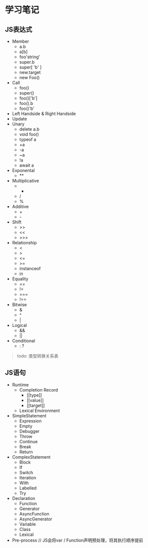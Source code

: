 # 学习笔记

## JS表达式

- Member
    - a.b
    - a[b]
    - foo'string'
    - super.b
    - super[ 'b' ]
    - new.target
    - new Foo()
- Call
    - foo()
    - super()
    - foo()['b']
    - foo().b
    - foo()'b'
- Left Handside & Right Handside 
- Update
- Unary
    - delete a.b
    - void foo()
    - typeof a
    - +a
    - -a
    - ~a
    - !a
    - await a
- Exponental
    - **
- Multiplicative
    - *
    - /
    - %
- Additive
    - \+
    - \-
- Shift
    - \>\>    
    - <<
    - \>\>\>
- Relationship
    - <
    - \>
    - <=
    - \>=
    - instanceof 
    - in
- Equality
    - ==
    - !=
    - ===
    - !==
- Bitwise
    - &
    - ^
    - \|
- Logical
    - &&
    - ||
- Conditional
    - : ?
    
> todo: 类型转换关系表    

## JS语句

- Runtime
    - Completion Record
        - [[type]]
        - [[value]]
        - [[target]]
    - Lexical Environment
- SimpleStatement
    - Expression
    - Empty
    - Debugger
    - Throw
    - Continue
    - Break
    - Return 
- ComplexStatement
    - Block
    - If
    - Switch
    - Iteration
    - With
    - Labelled
    - Try
- Declaration
    - Function
    - Generator
    - AsyncFunction
    - AsyncGenerator
    - Variable
    - Class
    - Lexical
- Pre-process // JS会将var / Function声明预处理，将其执行顺序提前
